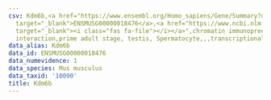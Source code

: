 ```yaml
---
csv: Kdm6b,<a href="https://www.ensembl.org/Homo_sapiens/Gene/Summary?db=core;g=ENSMUSG00000018476"
  target="_blank">ENSMUSG00000018476</a>,<a href="https://www.ncbi.nlm.nih.gov/pubmed/25450459"
  target="_blank"><i class="fas fa-file"></i></a>",chromatin immunoprecipitation assay,direct
  interaction,prime adult stage, testis, Spermatocyte,,,transcriptional regulation,
data_alias: Kdm6b
data_id: ENSMUSG00000018476
data_numevidence: 1
data_species: Mus musculus
data_taxid: '10090'
title: Kdm6b
---
```

